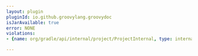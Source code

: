 ```yaml
---
layout: plugin
pluginId: io.github.groovylang.groovydoc
isJarAvailable: true
error: NONE
violations:
- {name: org/gradle/api/internal/project/ProjectInternal, type: internal-api-usage}

---
```

